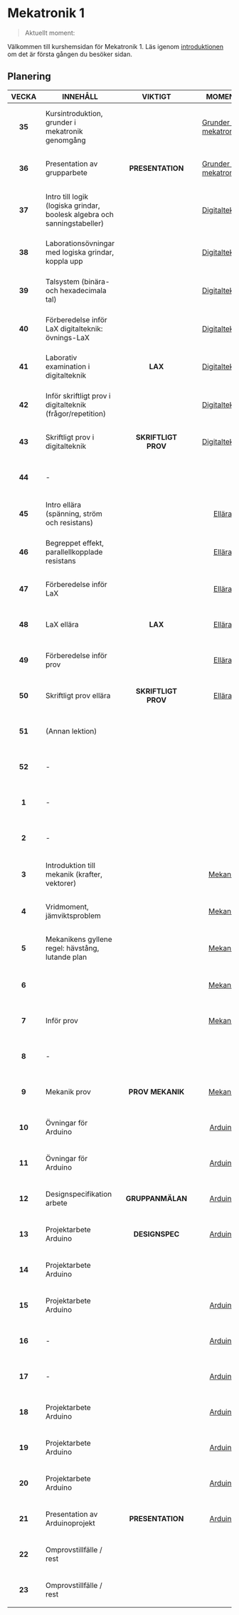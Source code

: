<style>
    td {
        height: 5em;
        padding: 0.8em !important;

        &:nth-child(1), &:nth-child(3){
            font-weight: bold;
            text-align: center;
        }

        > a{
            display: flex;
            align-items: center;
            justify-content: center;
            height: 100%;
            padding: 0.5em;
        }
    }
    tr#current-week{
        border: 5px color-mix(in srgb, var(--bg), orange 65%) solid;
        background-color: color-mix(in srgb, var(--bg), orange 30%);
    }
</style>

# Mekatronik 1


> Aktuellt moment: <a id=current-moment></a>

Välkommen till kurshemsidan för Mekatronik 1. Läs igenom [introduktionen](/introduktion) om det är första gången du besöker sidan.

## Planering

| VECKA | INNEHÅLL                                                                      | VIKTIGT         | MOMENT                                        |
| ----- | ----------------------------------------------------------------------------- | --------------- | --------------------------------------------- |
| 35    | Kursintroduktion, grunder i mekatronik genomgång                              |                 | [Grunder i mekatronik](/grunder-i-mekatronik) |
| 36    | Presentation av grupparbete                                                   | PRESENTATION    | [Grunder i mekatronik](/grunder-i-mekatronik) |
| 37    | Intro till logik (logiska grindar, boolesk algebra och sanningstabeller)      |                 | [Digitalteknik](/digitalteknik)               |
| 38    | Laborationsövningar med logiska grindar, koppla upp                           |                 | [Digitalteknik](/digitalteknik)               |
| 39    | Talsystem (binära- och hexadecimala tal)                                      |                 | [Digitalteknik](/digitalteknik)               |
| 40    | Förberedelse inför LaX digitalteknik: övnings-LaX                             |                 | [Digitalteknik](/digitalteknik)               |
| 41    | Laborativ examination i digitalteknik                                         | LAX             | [Digitalteknik](/digitalteknik)               |
| 42    | Inför skriftligt prov i digitalteknik (frågor/repetition)                     |                 | [Digitalteknik](/digitalteknik)               |
| 43    | Skriftligt prov i digitalteknik                                               | SKRIFTLIGT PROV | [Digitalteknik](/digitalteknik)               |
| 44    | \-                                                                            |                 |                                               |
| 45    | Intro ellära (spänning, ström och resistans) |                 | [Ellära](/ellara)                             |
| 46    | Begreppet effekt, parallellkopplade resistans    |                 | [Ellära](/ellara)                             |
| 47    | Förberedelse inför LaX                                                        |                 | [Ellära](/ellara)                             |
| 48    | LaX ellära                                                                    | LAX             | [Ellära](/ellara)                             |
| 49    | Förberedelse inför prov                                                       |                 | [Ellära](/ellara)                             |
| 50    | Skriftligt prov ellära                                                        | SKRIFTLIGT PROV | [Ellära](/ellara)                             |
| 51    |    (Annan lektion)                                       |                 |                              |
| 52    | \-                                                                            |                 |                                               |
| 1     | \-                                                                            |                 |                                               |
| 2     | \-                                                                            |                 |                                               |
| 3     | Introduktion till mekanik (krafter, vektorer)                                 |                 | [Mekanik](/mekanik)                           |
| 4     | Vridmoment, jämviktsproblem |                 | [Mekanik](/mekanik)                           |
| 5     | Mekanikens gyllene regel: hävstång, lutande plan                              |                 | [Mekanik](/mekanik)                           |
| 6     |   |                 | [Mekanik](/mekanik)                           |
| 7     | Inför prov                                                                    |                 | [Mekanik](/mekanik)                           |
| 8     | \-                                                                            |                 |                                               |
| 9     | Mekanik prov                                                                  | PROV MEKANIK    | [Mekanik](/mekanik)                           |
| 10    | Övningar för Arduino                                                          |                 | [Arduino](/arduino)                           |
| 11    | Övningar för Arduino                                                          |                 | [Arduino](/arduino)                           |
| 12    | Designspecifikation arbete                                                    | GRUPPANMÄLAN    | [Arduino](/arduino)                           |
| 13    | Projektarbete Arduino                                                         | DESIGNSPEC      | [Arduino](/arduino)                           |
| 14    | Projektarbete Arduino                                                         |                 |                                               |
| 15    | Projektarbete Arduino                                                         |                 | [Arduino](/arduino)                           |
| 16    | \-                                                                            |                 | [Arduino](/arduino)                           |
| 17    | \-                                                                            |                 | [Arduino](/arduino)                           |
| 18    | Projektarbete Arduino                                                         |                 | [Arduino](/arduino)                           |
| 19    | Projektarbete Arduino                                                         |                 | [Arduino](/arduino)                           |
| 20    | Projektarbete Arduino                                                         |                 | [Arduino](/arduino)                           |
| 21    | Presentation av Arduinoprojekt                                                | PRESENTATION    | [Arduino](/arduino)                           |
| 22    | Omprovstillfälle / rest                                                       |                 |                                               |
| 23    | Omprovstillfälle / rest                                                       |                 |                                               |

<script defer src=/planering.js>
